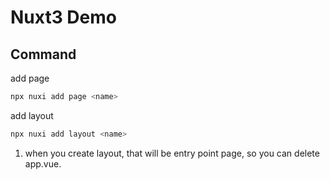 # Nuxt3 Demo

## Command

add page

```bash
npx nuxi add page <name>
```

add layout

```bash
npx nuxi add layout <name>
```

1. when you create layout, that will be entry point page, so you can delete app.vue.
